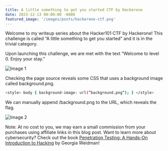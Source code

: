 ```yaml
---
title: A little something to get you started CTF by Hackerone
date: 2023-12-13 00:00:00 -0800
featured_image: '/images/posts/hackerone-ctf.png'
---
```


Welcome to my writeup series about the Hacker101 CTF by Hackerone! This challenge is called “A little something to get you started” and it is in the trivial category.

Upon launching this challenge, we are met with the text “Welcome to level 0. Enjoy your stay.”

![Image 1](https://miro.medium.com/v2/resize:fit:4800/format:webp/1*YFPnNl41MyRx53if153thw.png)

Checking the page source reveals some CSS that uses a background image called background.png.

```sh
<style> body { background-image: url(“background.png”); } </style>
```

We can manually append /background.png to the URL, which reveals the flag.

![Image 2](https://miro.medium.com/v2/resize:fit:4800/format:webp/1*j78sG9rMVnVWdeR7pG4-0Q.png)

Note: At no cost to you, we may earn a small commission from your purchases using affiliate links in this blog post.
Want to learn more about cybersecurity? Check out the book [Penetration Testing: A Hands-On Introduction to Hacking](https://amzn.to/49PYCYz) by Georgia Weidman!
